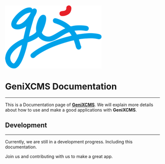 ![Logo GeniXCMS](img/genixcms-logo-sign-small.png)

# GeniXCMS Documentation
----

This is a Documentation page of **[GeniXCMS](http://genix.id)**. We will explain more details about how to use and make a good applications with **GeniXCMS**.

## Development
---
Currently, we are still in a development progress. Including this documentation.

Join us and contributing with us to make a great app.


